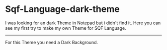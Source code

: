 # Sqf-Language-dark-theme
I was looking for an dark Theme in Notepad but i didn't find it.
Here you can see my first try to make my own Theme for SQF Language.

***
For this Theme you need a Dark Background.
